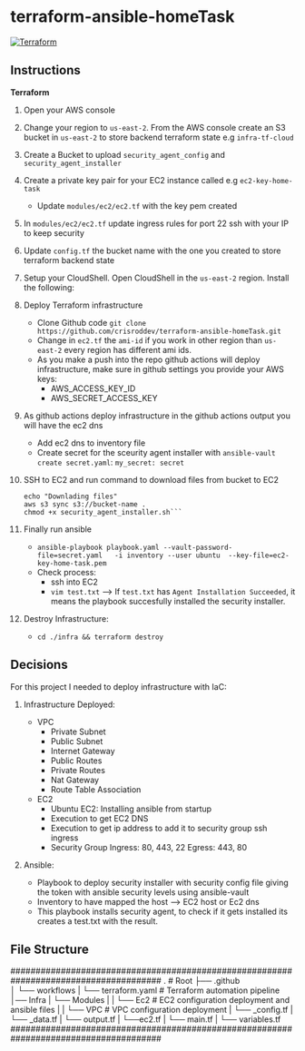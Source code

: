 # terraform-ansible-homeTask
[![Terraform](https://github.com/crisroddev/terraform-ansible-homeTask/actions/workflows/terraform.yml/badge.svg)](https://github.com/crisroddev/terraform-ansible-homeTask/actions/workflows/terraform.yml)
## Instructions

__Terraform__
1. Open your AWS console

2. Change your region to `us-east-2`. From the AWS console create an S3 bucket in `us-east-2` to store backend terraform state e.g `infra-tf-cloud`

3. Create a Bucket to upload `security_agent_config` and `security_agent_installer` 

4. Create a private key pair for your EC2 instance called e.g `ec2-key-home-task`
    - Update `modules/ec2/ec2.tf` with the key pem created

5. In `modules/ec2/ec2.tf` update ingress rules for port 22 ssh with your IP to keep security

6. Update `config.tf` the bucket name with the one you created to store terraform backend state

7. Setup your CloudShell. Open CloudShell in the `us-east-2` region. Install the following:

8. Deploy Terraform infrastructure
    - Clone Github code  `git clone https://github.com/crisroddev/terraform-ansible-homeTask.git`
    - Change in `ec2.tf` the `ami-id` if you work in other region than `us-east-2` every region has different ami ids.
    - As you make a push into the repo github actions will deploy infrastructure, make sure in github settings you provide your AWS keys:
        -  AWS_ACCESS_KEY_ID
        - AWS_SECRET_ACCESS_KEY

9. As github actions deploy infrastructure in the github actions output you will have the ec2 dns
    - Add ec2 dns to inventory file
    - Create secret for the sceurity agent installer with `ansible-vault create secret.yaml`:
        `my_secret: secret`

10. SSH to EC2 and run command to download files from bucket to EC2
    ```aws configure set aws_access_key_id "{ACCESS_KEY}" && aws configure set aws_secret_access_key "{SECRET_KEY}" && aws configure set region "{REGION}" && aws configure set   output "json"
    echo "Downlading files"
    aws s3 sync s3://bucket-name .
    chmod +x security_agent_installer.sh```

11. Finally run ansible
    - `ansible-playbook playbook.yaml --vault-password-file=secret.yaml   -i inventory --user ubuntu  --key-file=ec2-key-home-task.pem`
    - Check process: 
        - ssh into EC2
        - `vim test.txt` --> If `test.txt` has `Agent Installation Succeeded`, it means the playbook succesfully installed the security installer.

12. Destroy Infrastructure:
    - `cd ./infra && terraform destroy`

## Decisions
For this project I needed to deploy infrastructure with IaC:
1. Infrastructure Deployed:
    - VPC
        - Private Subnet
        - Public Subnet
        - Internet Gateway
        - Public Routes
        - Private Routes
        -  Nat Gateway
        - Route Table Association
    - EC2
        - Ubuntu EC2: Installing ansible from startup
        - Execution to get EC2 DNS
        - Execution to get ip address to add it to security group ssh ingress
        - Security Group
            Ingress: 80, 443, 22
            Egress: 443, 80

2. Ansible:
    - Playbook to deploy security installer with security config file giving the token with ansible security levels using ansible-vault
    - Inventory to have mapped the host --> EC2 host or Ec2 dns
    - This playbook installs security agent, to check if it gets installed its creates a test.txt with the result.

## File Structure
######################################################################################
.  # Root
├── .github                   
│   └── workflows
|       └── terraform.yaml       # Terraform automation pipeline
│── Infra
|    └── Modules
|    |    └── Ec2                # EC2 configuration deployment and ansible files
|    |    └── VPC                # VPC configuration deployment
|     └── _config.tf
|     └── _data.tf
|     └── output.tf
|     └──ec2.tf
|     └── main.tf
|     └── variables.tf
######################################################################################